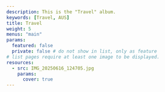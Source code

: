 ```yaml
---
description: This is the "Travel" album.
keywords: [Travel, AUS]
title: Travel
weight: 5
menus: "main"
params:
  featured: false
  private: false # do not show in list, only as feature
# list pages require at least one image to be displayed.
resources:
  - src: IMG_20250616_124705.jpg
    params:
      cover: true
---
```

